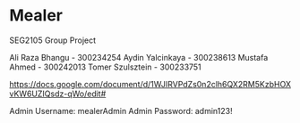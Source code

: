 # Mealer

SEG2105 Group Project

Ali Raza Bhangu - 300234254
Aydin Yalcinkaya - 300238613
Mustafa Ahmed - 300242013
Tomer Szulsztein - 300233751

https://docs.google.com/document/d/1WJIRVPdZs0n2clh6QX2RM5KzbHOXvKW6UZIQsdz-qWo/edit#


Admin Username: mealerAdmin
Admin Password: admin123!
